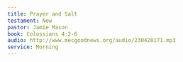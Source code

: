 ```yaml
---
title: Prayer and Salt
testament: New
pastor: Jamie Mason 
book: Colossians 4:2-6
audio: http://www.mecgoodnews.org/audio/230420171.mp3
service: Morning
---
```

